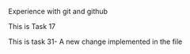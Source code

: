 Experience with git and github

This is Task 17

This is task 31- A new change implemented in the file
